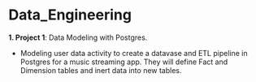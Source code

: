 # Data_Engineering

**1. Project 1**: Data Modeling with Postgres.
- Modeling user data activity to create a datavase and ETL pipeline in Postgres for a music streaming app. They will define Fact and Dimension tables and inert data into new tables.

